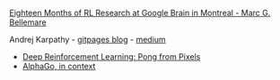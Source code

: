 [Eighteen Months of RL Research at Google Brain in Montreal - Marc G. Bellemare](http://www.marcgbellemare.info/blog/eighteen-months-of-rl-research-at-google-brain-in-montreal/)

Andrej Karpathy - [gitpages blog](http://karpathy.github.io/) - [medium](https://medium.com/@karpathy)
- [Deep Reinforcement Learning: Pong from Pixels](http://karpathy.github.io/2016/05/31/rl/)
- [AlphaGo, in context](https://medium.com/@karpathy/alphago-in-context-c47718cb95a5)
